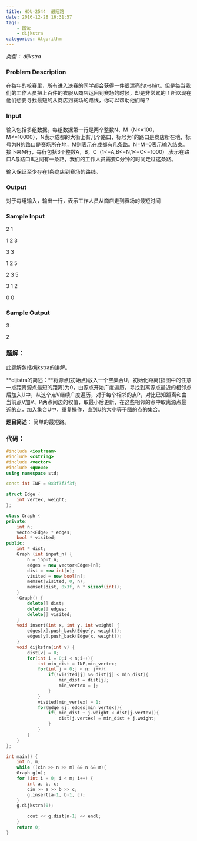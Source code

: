 ```yaml
---
title: HDU-2544  最短路
date: 2016-12-28 16:31:57
tags: 
    - 图论
    - dijkstra
categories: Algorithm
---
```


*类型： dijkstra*

### Problem Description

在每年的校赛里，所有进入决赛的同学都会获得一件很漂亮的t-shirt。但是每当我们的工作人员把上百件的衣服从商店运回到赛场的时候，却是非常累的！所以现在他们想要寻找最短的从商店到赛场的路线，你可以帮助他们吗？

### Input

输入包括多组数据。每组数据第一行是两个整数N、M（N<=100，M<=10000），N表示成都的大街上有几个路口，标号为1的路口是商店所在地，标号为N的路口是赛场所在地，M则表示在成都有几条路。N=M=0表示输入结束。接下来M行，每行包括3个整数A，B，C（1<=A,B<=N,1<=C<=1000）,表示在路口A与路口B之间有一条路，我们的工作人员需要C分钟的时间走过这条路。

输入保证至少存在1条商店到赛场的路线。

### Output

对于每组输入，输出一行，表示工作人员从商店走到赛场的最短时间

### Sample Input

2 1

1 2 3

3 3

1 2 5

2 3 5

3 1 2

0 0

### Sample Output

3

2

### 题解：

此题解包括dijkstra的讲解。

**dijistra的简述：**将源点(初始点)放入一个空集合U，初始化距离(指图中的任意一点距离源点最短的距离)为0，由源点开始广度遍历，寻找到离源点最近的相邻点后加入U中，从这个点V继续广度遍历，对于每个相邻的点P，对比已知距离和由当前点V加V、P两点间边的权值，取最小后更新，在这些相邻的点中取离源点最近的点，加入集合U中，重复操作，直到U的大小等于图的点的集合。

**题目简述：** 简单的最短路。

### 代码：

```c++
#include <iostream>
#include <cstring>
#include <vector>
#include <queue>
using namespace std;

const int INF = 0x3f3f3f3f;

struct Edge {
	int vertex, weight;
};

class Graph {
private:
	int n;
	vector<Edge> * edges;
    bool * visited;
public:
	int * dist;
	Graph (int input_n) {
		n = input_n;
		edges = new vector<Edge>[n];
		dist = new int[n];
        visited = new bool[n];
        memset(visited, 0, n);
		memset(dist, 0x3f, n * sizeof(int));
	}
	~Graph() {
		delete[] dist;
		delete[] edges;
        delete[] visited;
	}
    void insert(int x, int y, int weight) {
        edges[x].push_back(Edge{y, weight});
        edges[y].push_back(Edge{x, weight});
    }
    void dijkstra(int v) {
        dist[v] = 0;
        for(int i = 0;i < n;i++){
            int min_dist = INF,min_vertex;
            for(int j = 0;j < n; j++){
                if(!visited[j] && dist[j] < min_dist){
                    min_dist = dist[j];
                    min_vertex = j;
                }
            }
            visited[min_vertex] = 1;
            for(Edge &j: edges[min_vertex]){
                if( min_dist + j.weight < dist[j.vertex]){
                    dist[j.vertex] = min_dist + j.weight;
                }
            }
        }
    }
};

int main() {
	int n, m;
	while ((cin >> n >> m) && n && m){
	Graph g(n);
	for (int i = 0; i < m; i++) {
		int a, b, c;
		cin >> a >> b >> c;
		g.insert(a-1, b-1, c);
	}
	g.dijkstra(0);

		cout << g.dist[n-1] << endl;
    }
	return 0;
}
```






